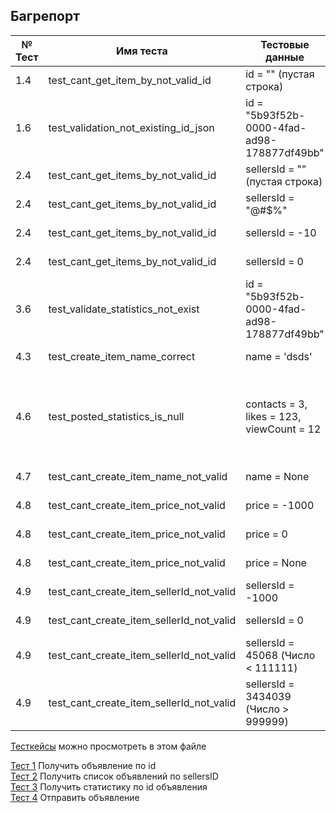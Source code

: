 ## Багрепорт

| № Тест | Имя теста                                | Тестовые данные                             | Ожидаемый результат                                                           | Фактический результат                                                            | Приоритет | Серьезность |
|--------|------------------------------------------|---------------------------------------------|-------------------------------------------------------------------------------|----------------------------------------------------------------------------------|-----------|-------------|
| 1.4    | test_cant_get_item_by_not_valid_id       | id = "" (пустая строка)                     | Статус код 400                                                                | Статус код 404                                                                   | low       | trivial     |
| 1.6    | test_validation_not_existing_id_json     | id = "5b93f52b-0000-4fad-ad98-178877df49bb" | {<br/>"result":<br/> {"messages": {}}                                         | {<br/>"result":<br/>{"messages": null}                                           | low       | minor       |
| 2.4    | test_cant_get_items_by_not_valid_id      | sellersId = "" (пустая строка)              | Статус код 400                                                                | Статус код 405                                                                   | low       | trivial     |
| 2.4    | test_cant_get_items_by_not_valid_id      | sellersId = "@#$%"                          | Статус код 400                                                                | Статус код 404                                                                   | low       | trivial     |
| 2.4    | test_cant_get_items_by_not_valid_id      | sellersId = -10                             | Статус код 400                                                                | Статус код 200                                                                   | medium    | major       |
| 2.4    | test_cant_get_items_by_not_valid_id      | sellersId = 0                               | Статус код 400                                                                | Статус код 200                                                                   | medium    | major       |
| 3.6    | test_validate_statistics_not_exist       | id = "5b93f52b-0000-4fad-ad98-178877df49bb" | {<br/>"result":<br/> {"messages": {}}                                         | {<br/>"result":<br/>{"messages": null}                                           | low       | minor       |
| 4.3    | test_create_item_name_correct            | name = 'dsds'                               | "name" : 'dsds'                                                               | "name" : "dsdsd"                                                                 | high      | critical    |
| 4.6    | test_posted_statistics_is_null           | contacts = 3, likes = 123, viewCount = 12   | "statistics":<br/> {<br/>"contacts": 0,<br/> "likes": 0,<br/> "viewCount": 0} | "statistics":<br/> {<br/>"contacts": 32,<br/> "likes": 35, <br/>"viewCount": 14} | high      | major       |
| 4.7    | test_cant_create_item_name_not_valid     | name = None                                 | Статус код 400                                                                | Статус код 200                                                                   | high      | major       |
| 4.8    | test_cant_create_item_price_not_valid    | price = -1000                               | Статус код 400                                                                | Статус код 200                                                                   | high      | major       |
| 4.8    | test_cant_create_item_price_not_valid    | price = 0                                   | Статус код 400                                                                | Статус код 200                                                                   | high      | major       |
| 4.8    | test_cant_create_item_price_not_valid    | price = None                                | Статус код 400                                                                | Статус код 200                                                                   | high      | major       |
| 4.9    | test_cant_create_item_sellerId_not_valid | sellersId = -1000                           | Статус код 400                                                                | Статус код 200                                                                   | medium    | major       |
| 4.9    | test_cant_create_item_sellerId_not_valid | sellersId = 0                               | Статус код 400                                                                | Статус код 200                                                                   | medium    | major       |
| 4.9    | test_cant_create_item_sellerId_not_valid | sellersId = 45068 (Число < 111111)          | Статус код 400                                                                | Статус код 200                                                                   | medium    | major       |
| 4.9    | test_cant_create_item_sellerId_not_valid | sellersId = 3434039 (Число > 999999)        | Статус код 400                                                                | Статус код 200                                                                   | medium    | major       |

[Тесткейсы](./TESTCASES.md) можно просмотреть в этом файле

[Тест 1](./test_1_get_item_by_id.py) Получить объявление по id  
[Тест 2](./test_2_get_items_by_seller_id.py) Получить список объявлений по sellersID  
[Тест 3](./test_3_get_statistics_by_id.py) Получить статистику по id объявления  
[Тест 4](./test_4_post_item.py) Отправить объявление